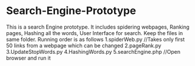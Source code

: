 # Search-Engine-Prototype
This is a search Engine prototype. It includes spidering webpages, Ranking pages, Hashing all the words, User Interface for search. Keep the files in same folder. Running order is as follows 1.spiderWeb.py //Takes only first 50 links from a webpage which can be changed 2.pageRank.py 3.UpdateStopWords.py 4.HashingWords.py 5.searchEngine.php //Open browser and run it
